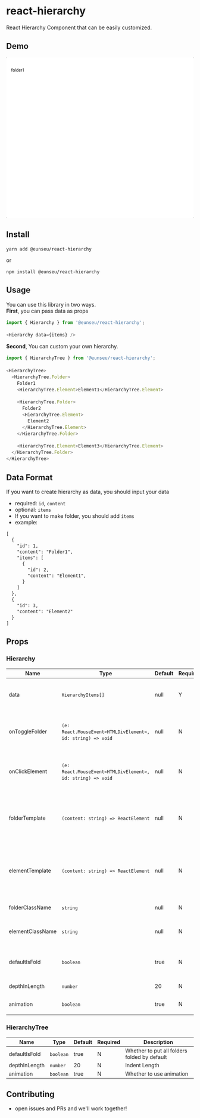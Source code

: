 # react-hierarchy
React Hierarchy Component that can be easily customized.

## Demo

![demo](./.doc/demo.gif)


## Install

```shell
yarn add @eunseu/react-hierarchy
```
or
```shell
npm install @eunseu/react-hierarchy
```

## Usage

You can use this library in two ways.<br>
<b>First</b>, you can pass data as props

```javascript
import { Hierarchy } from '@eunseu/react-hierarchy';

<Hierarchy data={items} />
```

<b>Second</b>, You can custom your own hierarchy.
```javascript
import { HierarchyTree } from '@eunseu/react-hierarchy';

<HierarchyTree>
  <HierarchyTree.Folder>
    Folder1
    <HierarchyTree.Element>Element1</HierarchyTree.Element>
    
    <HierarchyTree.Folder>
      Folder2
      <HierarchyTree.Element>
        Element2
      </HierarchyTree.Element>
    </HierarchyTree.Folder>
    
    <HierarchyTree.Element>Element3</HierarchyTree.Element>
  </HierarchyTree.Folder>
</HierarchyTree>
```
## Data Format

If you want to create hierarchy as data, you should input your data

- required: `id`, `content`
- optional: `items`
- If you want to make folder, you should add `items` 
- example:
```ecmascript 6
[
  {
    "id": 1,
    "content": "Folder1",
    "items": [
      {
        "id": 2,
        "content": "Element1",
      }
    ]
  },
  {
    "id": 3,
    "content": "Element2"
  }
]
```

## Props

### Hierarchy
| Name             | Type                                                        | Default | Required | Description                                                          |
|------------------|-------------------------------------------------------------|---------|----------|----------------------------------------------------------------------|
| data             | `HierarchyItems[]`                                          | null    | Y        | The data set for react hierarchy to render                           |
| onToggleFolder   | `(e: React.MouseEvent<HTMLDivElement>, id: string) => void` | null    | N        | Event listener called on open some folder action                     |
| onClickElement   | `(e: React.MouseEvent<HTMLDivElement>, id: string) => void` | null    | N        | Event listener called on click element action                        |
| folderTemplate   | `(content: string) => ReactElement`                         | null    | N        | The contents of the folder can be customized through React Element.  |
| elementTemplate  | `(content: string) => ReactElement`                         | null    | N        | The contents of the element can be customized through React Element. |
| folderClassName  | `string`                                                    | null    | N        | Specify className in the folder                                      |
| elementClassName | `string`                                                    | null    | N        | Specify className in the element                                     |                                     
| defaultIsFold    | `boolean`                                                   | true    | N        | Whether to put all folders folded by default                         |
| depthInLength    | `number`                                                    | 20      | N        | Indent Length                                                        |
| animation        | `boolean`                                                   | true    | N        | Whether to use animation                                             |

### HierarchyTree
| Name          | Type      | Default  | Required  | Description                                  |
|---------------|-----------|----------|-----------|----------------------------------------------|
| defaultIsFold | `boolean` | true     | N         | Whether to put all folders folded by default |
| depthInLength | `number`  | 20       | N         | Indent Length                                |
| animation     | `boolean` | true     | N         | Whether to use animation                     |

## Contributing

- open issues and PRs and we'll work together!
